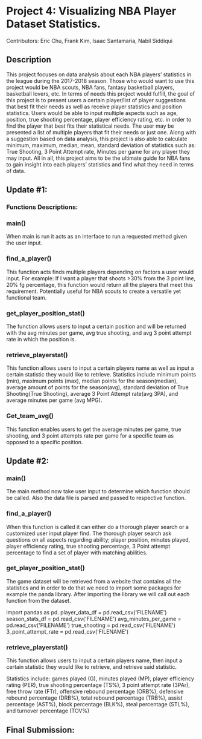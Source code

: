# Project 4: Visualizing NBA Player Dataset Statistics.

Contributors: Eric Chu, Frank Kim, Isaac Santamaria, Nabil Siddiqui 

## Description
 This project focuses on data analysis about each NBA players’ statistics in the league during the 2017-2018 season. Those who would want to use this project would be NBA scouts, NBA fans, fantasy basketball players, basketball lovers, etc. In terms of needs this project would fulfill, the goal of this project is to present users a certain player/list of player suggestions that best fit their needs as well as receive player statistics and position statistics. Users would be able to input multiple aspects such as age, position, true shooting percentage, player efficiency rating, etc. in order to find the player that best fits their statistical needs. The user may be presented a list of multiple players that fit their needs or just one. Along with a suggestion based on data analysis, this project is also able to calculate minimum, maximum, median, mean, standard deviation of statistics such as: True Shooting, 3 Point Attempt rate, Minutes per game for any player they may input. All in all, this project aims to be the ultimate guide for NBA fans to gain insight into each players’ statistics and find what they need in terms of data.


## Update #1: 

### Functions Descriptions:
### main()
  When main is run it acts as an interface to run a requested method given the user input.

### find_a_player()
  This function acts finds multiple players depending on factors a user would input. For example: If I want a player that shoots >30% from the 3 point line, 20% fg percentage, this function would return all the players that meet this requirement. Potentially useful for NBA scouts to create a versatile yet functional team. 

### get_player_position_stat()
The function allows users to input a certain position and will be returned with the avg minutes per game, avg true shooting, and avg 3 point attempt rate in which the position is.

### retrieve_playerstat()
This function allows users to input a certain players name as well as input a certain statistic they would like to retrieve. Statistics include minimum points (min), maximum points (max), median points for the season(median), average amount of  points for the season(avg), standard deviation of True Shooting(True Shooting), average 3 Point Attempt rate(avg 3PA), and average minutes per game (avg MPG).

### Get_team_avg()
This function enables users to get the average minutes per game, true shooting, and 3 point attempts rate per game for a specific team as opposed to a specific position.

## Update #2: 

### main()
  The main method now take user input to determine which function should be called. Also the data file is parsed and passed to respective function. 

### find_a_player()
   When this function is called it can either do a thorough player search or a customized user input player find. The thorough player search ask questions on all aspects regarding ability;  player position, minutes played, player efficiency rating, true shooting percentage, 3 Point attempt percentage to find a set of player with matching abilities. 

### get_player_position_stat()

The game dataset will be retrieved from a website that contains all the statistics and in order to do that we need to import some packages for example the panda library. After importing the library we will call out each function from the dataset.

import pandas as pd. 
player_data_df = pd.read_csv('FILENAME')
season_stats_df = pd.read_csv('FILENAME')
avg_minutes_per_game = pd.read_csv('FILENAME')
true_shooting = pd.read_csv('FILENAME')
3_point_attempt_rate = pd.read_csv('FILENAME')

### retrieve_playerstat()
This function allows users to input a certain players name, then input a certain statistic they would like to retrieve, and retrieve said statistic.

Statistics include: games played (G), minutes played (MP), player efficiency rating (PER), true shooting percentage (TS%), 3 point attempt rate (3PAr), free throw rate (FTr), offensive rebound percentage (ORB%), defensive rebound percentage (DRB%), total rebound percentage (TRB%), assist percentage (AST%), block percentage (BLK%), steal percentage (STL%), and turnover percentage (TOV%)


## Final Submission: 
